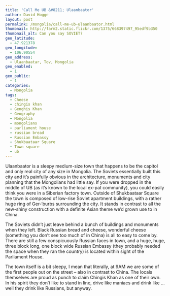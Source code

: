 ```yaml
---
title: 'Call Me UB &#8211; Ulaanbaator'
author: David Hogge
layout: post
permalink: /mongolia/call-me-ub-ulaanbaator.html
thumbnail: http://farm2.static.flickr.com/1375/668397497_95edf9b350
thumbnail_alt: Can you say SOVIET?
geo_latitude:
  - 47.921378
geo_longitude:
  - 106.90554
geo_address:
  - Ulaanbaatar, Tov, Mongolia
geo_enabled:
  - 1
geo_public:
  - 1
categories:
  - Mongolia
tags:
  - Cheese
  - chingis khan
  - Genghis Khan
  - Geography
  - Mongolia
  - mongolians
  - parliament house
  - russian bread
  - Russian Embassy
  - Shukbaataar Square
  - Town square
  - ub
---
```

Ulaanbaator is a sleepy medium-size town that happens to be the capitol and only real city of any size in Mongolia. The Soviets essentially built this city and it&#8217;s painfully obvious in the architecture, monuments and city planning that the Mongolians had little say. If you were dropped in the middle of UB (as it&#8217;s known to the local ex-pat community), you could easily think you were in a Siberian factory town. Outside of Shukbaataar Square the town is composed of low-rise Soviet apartment buildings, with a rather huge ring of Ger-&#8216;burbs surrounding the city. It stands in contrast to all the new-shiny construction with a definite Asian theme we&#8217;d grown use to in China.

The Soviets didn&#8217;t just leave behind a bunch of buildings and monuments when they left. Black Russian bread and cheese, wonderful cheese (something you don&#8217;t see too much of in China) is all to easy to come by. There are still a few conspicuously Russian faces in town, and a huge, huge, three block long, one block wide Russian Embassy (they probably needed the space when they ran the country) is located within sight of the Parliament House.

The town itself is a bit sleepy, I mean that literally, at 9AM we are some of the first people out on the street &#8211; also in contrast to China. The locals themselves are proud as punch to claim Chingis Khan as one of their own. In his spirit they don&#8217;t like to stand in line, drive like maniacs and drink like &#8230;well they drink like Russians, but anyway.